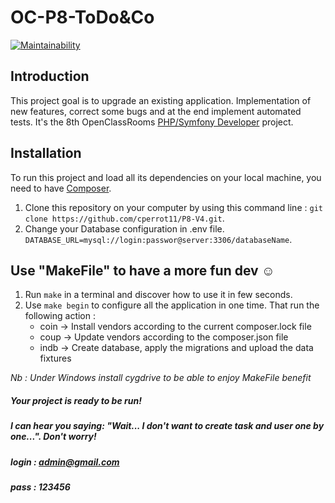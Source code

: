 # OC-P8-ToDo&Co
[![Maintainability](https://api.codeclimate.com/v1/badges/ca3a4b5dce0ceac5abf8/maintainability)](https://codeclimate.com/github/cperrot11/OC-P6-SnowTrick/maintainability)

## Introduction
This project goal is to upgrade an existing application. Implementation of new features, correct some bugs and at the end implement automated tests.
It's the 8th OpenClassRooms [PHP/Symfony Developer](https://openclassrooms.com/fr/paths/59-developpeur-dapplication-php-symfony) project. 

## Installation
To run this project and load all its dependencies on your local machine, you need to have [Composer](https://getcomposer.org/).
1. Clone this repository on your computer by using this command line :
`git clone https://github.com/cperrot11/P8-V4.git`.
2. Change your Database configuration in .env file.
`DATABASE_URL=mysql://login:passwor@server:3306/databaseName`.

## Use "MakeFile" to have a more fun dev :relaxed:
1. Run `make` in a terminal and discover how to use it in few seconds. 
2. Use `make begin` to configure all the application in one time.
 That run the following action :     
    * coin -> Install vendors according to the current composer.lock file
    * coup -> Update vendors according to the composer.json file
    * indb -> Create database, apply the migrations and upload the data fixtures
  
*Nb : Under Windows install cygdrive to be able to enjoy MakeFile benefit*     
    
##### Your project is ready to be run!
##### I can hear you saying: "Wait... I don't want to create task and user one by one...". Don't worry!
##### login : **admin@gmail.com**
##### pass : **123456**

